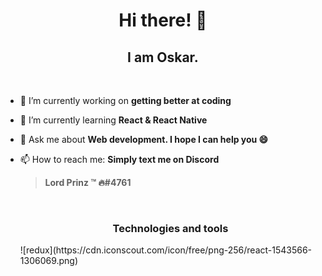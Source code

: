 <h1 align="center">Hi there! 👋</h1>
<h2 align="center">I am Oskar. </h2>

<br/>

- 🔭 I’m currently working on <b>getting better at coding</b>
- 🌱 I’m currently learning <b>React & React Native</b>
- 💬 Ask me about <b>Web development. I hope I can help you 😄 </b>
- 📫 How to reach me: <b>Simply text me on Discord 
  ><c2>Lord Prinz ™ 🔥#4761</b>
 
  <br/>
  
  <h3 align="center">Technologies and tools </h3>
  ![redux](https://cdn.iconscout.com/icon/free/png-256/react-1543566-1306069.png)


